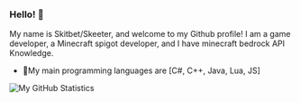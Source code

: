 ### Hello! 👋

My name is Skitbet/Skeeter, and welcome to my Github profile! I am a game developer, a Minecraft spigot developer,
and I have minecraft bedrock API Knowledge.

- 🎉My main programming languages are [C#, C++, Java, Lua, JS]

![My GitHub Statistics](https://github-readme-stats.vercel.app/api?username=skitbett&count_private=true&theme=merko)

